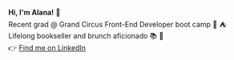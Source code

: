 **Hi, I'm Alana!** 👋 \
Recent grad @ Grand Circus Front-End Developer boot camp 🥾  ⛺️ \
Lifelong bookseller and brunch aficionado 📚  🍳 \
👉 [ Find me on LinkedIn](https://www.linkedin.com/in/alanamarielle/)
